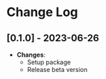 # Change Log

## [0.1.0] - 2023-06-26

+ **Changes**:
    + Setup package
    + Release beta version
